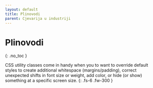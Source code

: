 ```yaml
---
layout: default
title: ​Plinovodi
parent: Cjevarija u industriji
---
```


# Plinovodi
{: .no_toc }

CSS utility classes come in handy when you to want to override default styles to create additional whitespace (margins/padding), correct unexpected shifts in font size or weight, add color, or hide (or show) something at a specific screen size.
{: .fs-6 .fw-300 }




